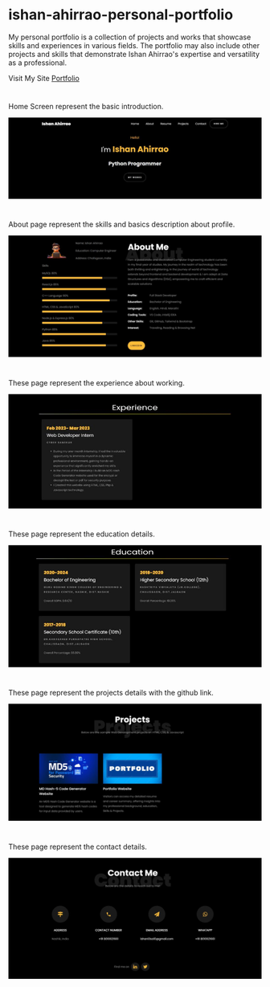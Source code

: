 # ishan-ahirrao-personal-portfolio
My personal portfolio is a collection of projects and works that showcase skills and experiences in various fields. The portfolio may also include other projects and skills that demonstrate Ishan Ahirrao's expertise and versatility as a professional.

Visit My Site <a href="https://ishanportfolio-322f2.web.app" target="_blank">Portfolio</a>
#
<p>Home Screen represent the basic introduction.</p>

![Screenshot 1](images/Home.jpg)

#
<p>About page represent the skills and basics description about profile.</p>

![Screenshot 1](images/about.jpg)

#
<p>These page represent the experience about working.</p>

![Screenshot 1](images/experience.jpg)

#
<p>These page represent the education details.</p>

![Screenshot 1](images/education.jpg)

#
<p>These page represent the projects details with the github link.</p>

![Screenshot 1](images/projects.jpg)

#
<p>These page represent the contact details.</p>

![Screenshot 1](images/contact.jpg)

